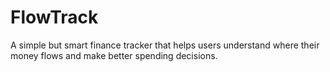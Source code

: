 # FlowTrack
A simple but smart finance tracker that helps users understand where their money flows and make better spending decisions.
